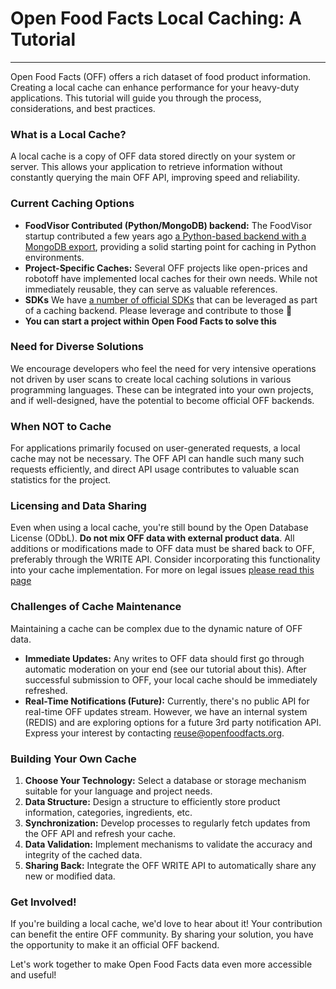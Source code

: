 # Open Food Facts Local Caching: A Tutorial
-----------------------------------------

Open Food Facts (OFF) offers a rich dataset of food product information. Creating a local cache can enhance performance for your heavy-duty applications. This tutorial will guide you through the process, considerations, and best practices.

### What is a Local Cache?

A local cache is a copy of OFF data stored directly on your system or server. This allows your application to retrieve information without constantly querying the main OFF API, improving speed and reliability.

### Current Caching Options

-   **FoodVisor Contributed (Python/MongoDB) backend:** The FoodVisor startup contributed a few years ago <a href="https://github.com/openfoodfacts/openfoodfacts-apirestpython">a Python-based backend with a MongoDB export</a>, providing a solid starting point for caching in Python environments.
-   **Project-Specific Caches:** Several OFF projects like open-prices and robotoff have implemented local caches for their own needs. While not immediately reusable, they can serve as valuable references.
-   **SDKs** We have [a number of official SDKs](../api.md#sdks) that can be leveraged as part of a caching backend. Please leverage and contribute to those 🙏
-   **You can start a project within Open Food Facts to solve this**

### Need for Diverse Solutions

We encourage developers who feel the need for very intensive operations not driven by user scans to create local caching solutions in various programming languages. These can be integrated into your own projects, and if well-designed, have the potential to become official OFF backends.

### When NOT to Cache

For applications primarily focused on user-generated requests, a local cache may not be necessary. The OFF API can handle such many such requests efficiently, and direct API usage contributes to valuable scan statistics for the project.

### Licensing and Data Sharing

Even when using a local cache, you're still bound by the Open Database License (ODbL). **Do not mix OFF data with external product data**. All additions or modifications made to OFF data must be shared back to OFF, preferably through the WRITE API. Consider incorporating this functionality into your cache implementation.
For more on legal issues [please read this page](./license-be-on-the-legal-side.md)

### Challenges of Cache Maintenance

Maintaining a cache can be complex due to the dynamic nature of OFF data.

-   **Immediate Updates:** Any writes to OFF data should first go through automatic moderation on your end (see our tutorial about this). After successful submission to OFF, your local cache should be immediately refreshed.
-   **Real-Time Notifications (Future):** Currently, there's no public API for real-time OFF updates stream. However, we have an internal system (REDIS) and are exploring options for a future 3rd party notification API. Express your interest by contacting <a href="mailto:reuse@openfoodfacts.org">reuse@openfoodfacts.org</a>.

### Building Your Own Cache

1.  **Choose Your Technology:** Select a database or storage mechanism suitable for your language and project needs.
2.  **Data Structure:** Design a structure to efficiently store product information, categories, ingredients, etc.
3.  **Synchronization:** Develop processes to regularly fetch updates from the OFF API and refresh your cache.
4.  **Data Validation:** Implement mechanisms to validate the accuracy and integrity of the cached data.
5.  **Sharing Back:** Integrate the OFF WRITE API to automatically share any new or modified data.

### Get Involved!

If you're building a local cache, we'd love to hear about it! Your contribution can benefit the entire OFF community. By sharing your solution, you have the opportunity to make it an official OFF backend.

Let's work together to make Open Food Facts data even more accessible and useful!
